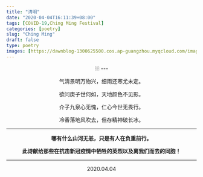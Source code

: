```yaml
---
title: "清明"
date: "2020-04-04T16:11:39+08:00"
tags: [COVID-19,Ching Ming Festival]
categories: [poetry]
slug: "Ching Ming"
draft: false
type: poetry
images: [https://dawnblog-1300625500.cos.ap-guangzhou.myqcloud.com/images/20200404150157.jpg]
---
```


<center>🕯🕯🕯
---

气清景明万物兴，细雨还寒尤未定。

欲问庚子世何如，天地颜色不见影。

介子九泉心无愧，仁心今世无畏行。

冷香落地风吹去，但存精神破长冰。

---

**哪有什么山河无恙，只是有人在负重前行。**

**此诗献给那些在抗击新冠疫情中牺牲的英烈以及离我们而去的同胞！**

---

2020.04.04

